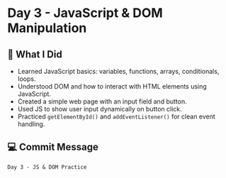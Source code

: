 # Day 3 - JavaScript & DOM Manipulation

## 🔸 What I Did
- Learned JavaScript basics: variables, functions, arrays, conditionals, loops.
- Understood DOM and how to interact with HTML elements using JavaScript.
- Created a simple web page with an input field and button.
- Used JS to show user input dynamically on button click.
- Practiced `getElementById()` and `addEventListener()` for clean event handling.

## 💻 Commit Message
`Day 3 - JS & DOM Practice`
